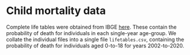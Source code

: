 
# Child mortality data

Complete life tables were obtained from IBGE [here](https://biblioteca.ibge.gov.br/index.php/biblioteca-catalogo?view=detalhes&id=73097). These contain the probability of death for individuals in each single-year age-group. We collate the individual files into a single file ``lifetables.csv``, containing the probability of death for individuals aged 0-to-18 for years 2002-to-2020.

